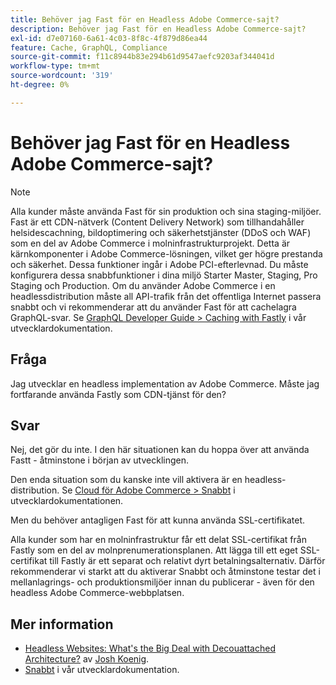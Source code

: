 ```yaml
---
title: Behöver jag Fast för en Headless Adobe Commerce-sajt?
description: Behöver jag Fast för en Headless Adobe Commerce-sajt?
exl-id: d7e07160-6a61-4c03-8f8c-4f879d86ea44
feature: Cache, GraphQL, Compliance
source-git-commit: f11c8944b83e294b61d9547aefc9203af344041d
workflow-type: tm+mt
source-wordcount: '319'
ht-degree: 0%

---
```


# Behöver jag Fast för en Headless Adobe Commerce-sajt?

>[!NOTE]
>
>Alla kunder måste använda Fast för sin produktion och sina staging-miljöer. Fast är ett CDN-nätverk (Content Delivery Network) som tillhandahåller helsidescachning, bildoptimering och säkerhetstjänster (DDoS och WAF) som en del av Adobe Commerce i molninfrastrukturprojekt. Detta är kärnkomponenter i Adobe Commerce-lösningen, vilket ger högre prestanda och säkerhet. Dessa funktioner ingår i Adobe PCI-efterlevnad. Du måste konfigurera dessa snabbfunktioner i dina miljö Starter Master, Staging, Pro Staging och Production. Om du använder Adobe Commerce i en headlessdistribution måste all API-trafik från det offentliga Internet passera snabbt och vi rekommenderar att du använder Fast för att cachelagra GraphQL-svar. Se [GraphQL Developer Guide > Caching with Fastly](https://devdocs.magento.com/guides/v2.3/graphql/caching.html#caching-with-fastly) i vår utvecklardokumentation.

## **Fråga**

Jag utvecklar en headless implementation av Adobe Commerce. Måste jag fortfarande använda Fastly som CDN-tjänst för den?

## **Svar**

Nej, det gör du inte. I den här situationen kan du hoppa över att använda Fastt - åtminstone i början av utvecklingen.

Den enda situation som du kanske inte vill aktivera är en headless-distribution.
Se [Cloud för Adobe Commerce > Snabbt](https://devdocs.magento.com/cloud/cdn/cloud-fastly.html) i utvecklardokumentationen.

Men du behöver antagligen Fast för att kunna använda SSL-certifikatet.

Alla kunder som har en molninfrastruktur får ett delat SSL-certifikat från Fastly som en del av molnprenumerationsplanen. Att lägga till ett eget SSL-certifikat till Fastly är ett separat och relativt dyrt betalningsalternativ. Därför rekommenderar vi starkt att du aktiverar Snabbt och åtminstone testar det i mellanlagrings- och produktionsmiljöer innan du publicerar - även för den headless Adobe Commerce-webbplatsen.

## Mer information

* [Headless Websites: What&#39;s the Big Deal with Decouattached Architecture?](https://pantheon.io/blog/headless-websites-whats-big-deal-decoupled-architecture) av [Josh Koenig](https://pantheon.io/team/josh-koenig).
* [Snabbt](https://devdocs.magento.com/cloud/cdn/cloud-fastly.html) i vår utvecklardokumentation.
